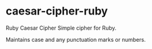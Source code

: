 # caesar-cipher-ruby
Ruby Caesar Cipher
Simple cipher for Ruby. 

Maintains case and any punctuation marks or numbers.  